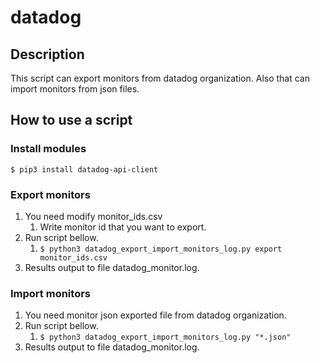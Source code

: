 # datadog

## Description

This script can export monitors from datadog organization.
Also that can import monitors from json files.

## How to use a script

### Install modules

`$ pip3 install datadog-api-client`

### Export monitors

1. You need modify monitor_ids.csv
   1. Write monitor id that you want to export.
2. Run script bellow.
   1. `$ python3 datadog_export_import_monitors_log.py export monitor_ids.csv`
3. Results output to file datadog_monitor.log.

### Import monitors

1. You need monitor json exported file from datadog organization.
2. Run script bellow.
   1. `$ python3 datadog_export_import_monitors_log.py "*.json"`
3. Results output to file datadog_monitor.log.
